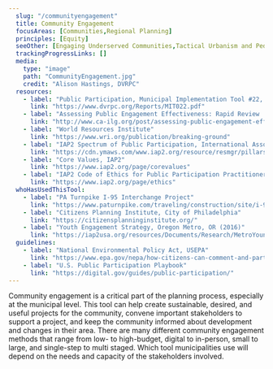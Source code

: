 ```yaml
---
  slug: "/communityengagement"
  title: Community Engagement
  focusAreas: [Communities,Regional Planning]
  principles: [Equity]
  seeOther: [Engaging Underserved Communities,Tactical Urbanism and Pedestrian Plazas,Smart Location of Public Facilities]
  trackingProgressLinks: []
  media: 
    type: "image"
    path: "CommunityEngagement.jpg"
    credit: "Alison Hastings, DVRPC"
  resources: 
    - label: "Public Participation, Municipal Implementation Tool #22, DVRPC"
      link: "https://www.dvrpc.org/Reports/MIT022.pdf"
    - label: "Assessing Public Engagement Effectiveness: Rapid Review  Worksheets, Institute for Local Government"
      link: "http://www.ca-ilg.org/post/assessing-public-engagement-effectiveness-rapid-review-worksheets"
    - label: "World Resources Institute"
      link: "https://www.wri.org/publication/breaking-ground"
    - label: "IAP2 Spectrum of Public Participation, International Association for Public Participation (IAP2)"
      link: "https://cdn.ymaws.com/www.iap2.org/resource/resmgr/pillars/Spectrum_8.5x11_Print.pdf"
    - label: "Core Values, IAP2"
      link: "https://www.iap2.org/page/corevalues"
    - label: "IAP2 Code of Ethics for Public Participation Practitioners"
      link: "https://www.iap2.org/page/ethics"
  whoHasUsedThisTool: 
    - label: "PA Turnpike I-95 Interchange Project"
      link: "https://www.paturnpike.com/traveling/construction/site/i-95-interchange-project/news-public-involvement"
    - label: "Citizens Planning Institute, City of Philadelphia"
      link: "https://citizensplanninginstitute.org/"
    - label: "Youth Engagement Strategy, Oregon Metro, OR (2016)"
      link: "https://iap2usa.org/resources/Documents/Research/MetroYoungVoicesFutureChoices-021516.pdf"
  guidelines: 
    - label: "National Environmental Policy Act, USEPA"
      link: "https://www.epa.gov/nepa/how-citizens-can-comment-and-participate-national-environmental-policy-act-process#:~:text=submit%20written%20comments-,How%20can%20citizens%20comment%20on%20a%20NEPA%20document%3F,in%20person%20and%20make%20comment."
    - label: "U.S. Public Participation Playbook"
      link: "https://digital.gov/guides/public-participation/"
---
```


Community engagement is a critical part of the planning process, especially at the municipal level. This tool can help create sustainable, desired, and useful projects for the community, convene important stakeholders to support a project, and keep the community informed about development and changes in their area. There are many different community engagement methods that range from low- to high-budget, digital to in-person, small to large, and single-step to multi staged. Which tool municipalities use will depend on the needs and capacity of the stakeholders involved.
